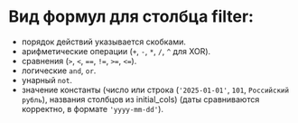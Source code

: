 

# Вид формул для столбца filter:

- порядок действий указывается скобками.
- арифметические операции (`+`, `-`, `*`, `/`, `^` для XOR). 
- сравнения (`>`, `<`, `==`, `!=`, `>=`, `<=`).
- логические `and`, `or`.
- унарный `not`.
- значение константы (число или строка (`'2025-01-01'`, `101`, `Российский рубль`), названия столбцов из initial_cols) (даты сравниваются корректно, в формате `'yyyy-mm-dd'`).